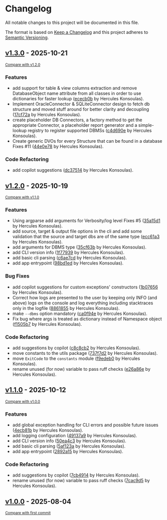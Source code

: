 # Changelog

All notable changes to this project will be documented in this file.

The format is based on [Keep a Changelog](http://keepachangelog.com/en/1.0.0/)
and this project adheres to [Semantic Versioning](http://semver.org/spec/v2.0.0.html).

<!-- insertion marker -->
## [v1.3.0](https://github.com/dyka3773/db-drift/releases/tag/v1.3.0) - 2025-10-21

<small>[Compare with v1.2.0](https://github.com/dyka3773/db-drift/compare/v1.2.0...v1.3.0)</small>

### Features

- add support for table & view columns extraction and remove DatabaseObject name attribute from all classes in order to use dictionaries for faster lookup ([ececb0b](https://github.com/dyka3773/db-drift/commit/ececb0b610cf77207d2666e5a7c4c10df0edd38f) by Hercules Konsoulas).
- Implement OracleConnector & SQLiteConnector design to fetch db structure and moved stuff around for better clarity and decoupling ([17cf72a](https://github.com/dyka3773/db-drift/commit/17cf72a0b3419432153e67e1b1cf45d3926c1262) by Hercules Konsoulas).
- create placeholder DB Connectors, a factory method to get the appropriate Connector, a placeholder report generator and a simple-lookup registry to register supported DBMSs ([c4d690e](https://github.com/dyka3773/db-drift/commit/c4d690e6deea474c59ff81888a60216b6185b077) by Hercules Konsoulas).
- Create generic DVOs for every Structure that can be found in a database Fixes #11 ([44e0e78](https://github.com/dyka3773/db-drift/commit/44e0e7865660420554cf008eee02454d83a07747) by Hercules Konsoulas).

### Code Refactoring

- add copilot suggestions ([dc37514](https://github.com/dyka3773/db-drift/commit/dc37514eb74e42da4777c7239cd41544db4c9ab0) by Hercules Konsoulas).

## [v1.2.0](https://github.com/dyka3773/db-drift/releases/tag/v1.2.0) - 2025-10-19

<small>[Compare with v1.1.0](https://github.com/dyka3773/db-drift/compare/v1.1.0...v1.2.0)</small>

### Features

- Using argparse add arguments for Verbosity/log level Fixes #5 ([35a15d1](https://github.com/dyka3773/db-drift/commit/35a15d1d346fd5a27583e083389d6c8269c0bb7d) by Hercules Konsoulas).
- add source, target & output file options in the cli and add some validation that the  source and target dbs are of the same type ([ecc61a3](https://github.com/dyka3773/db-drift/commit/ecc61a36666d2c42b92e6350a250e26ef209834e) by Hercules Konsoulas).
- add arguments for DBMS type ([35cf63b](https://github.com/dyka3773/db-drift/commit/35cf63b774580155897dc03a94608be8fd16eb50) by Hercules Konsoulas).
- add CLI version info ([1f77939](https://github.com/dyka3773/db-drift/commit/1f77939e7880aeda4c1c6cf41a7e3cb326c09914) by Hercules Konsoulas).
- add basic cli parsing ([c6ae7cd](https://github.com/dyka3773/db-drift/commit/c6ae7cd3f766e500f9ee355985df10e0d38a2be3) by Hercules Konsoulas).
- add app entrypoint ([98bd1ed](https://github.com/dyka3773/db-drift/commit/98bd1ed30193dedb4b574951e4cf0a4bde9e4261) by Hercules Konsoulas).

### Bug Fixes

- add copilot suggestions for custom exceptions' constructors ([1b07656](https://github.com/dyka3773/db-drift/commit/1b0765650de4116c9b385a3d3bc984ac37ea7b2b) by Hercules Konsoulas).
- Correct how logs are presented to the user by keeping only INFO (and above) logs on the console and log everything including stacktraces only in the logfile ([8861855](https://github.com/dyka3773/db-drift/commit/8861855d9d751da82be6a6c6b7285457638e6cf7) by Hercules Konsoulas).
- make `--dbms` option mandatory ([ca0f94e](https://github.com/dyka3773/db-drift/commit/ca0f94ea3b44e2f67eb66189562d331e52ebc34e) by Hercules Konsoulas).
- Fix bug where args is treated as dictionary instead of Namespace object ([f1505b7](https://github.com/dyka3773/db-drift/commit/f1505b7ce83d3fefbef5a46a7f8bd7774744a190) by Hercules Konsoulas).

### Code Refactoring

- add suggestions by copilot ([c8c8cb2](https://github.com/dyka3773/db-drift/commit/c8c8cb2ffc9b9a20ab095dc674bd4e27e9e98297) by Hercules Konsoulas).
- move constants to the utils package ([737f7d2](https://github.com/dyka3773/db-drift/commit/737f7d24cce97f817db0df368b256e4471ec48dd) by Hercules Konsoulas).
- move `ExitCode` to the `constants` module ([f9edeb0](https://github.com/dyka3773/db-drift/commit/f9edeb089b5487b5e64bac4fb8dd4004cd1e88cd) by Hercules Konsoulas).
- rename unused (for now) variable to pass ruff checks ([e26a86e](https://github.com/dyka3773/db-drift/commit/e26a86e62995bec0b040e69662dcb19bfd212e2d) by Hercules Konsoulas).

## [v1.1.0](https://github.com/dyka3773/db-drift/releases/tag/v1.1.0) - 2025-10-12

<small>[Compare with v1.0.0](https://github.com/dyka3773/db-drift/compare/v1.0.0...v1.1.0)</small>

### Features

- add global exception handling for CLI errors and possible future issues ([4ecb81b](https://github.com/dyka3773/db-drift/commit/4ecb81b35aa0efc5eeffa9f5c2a0bc7fd0c752c4) by Hercules Konsoulas).
- add logging configuration ([49137a9](https://github.com/dyka3773/db-drift/commit/49137a99df34b326c52818bc9ab880987bac75fb) by Hercules Konsoulas).
- add CLI version info ([50ea4c3](https://github.com/dyka3773/db-drift/commit/50ea4c39a69c75085dedcc20f8d1a3b6ddb95f2c) by Hercules Konsoulas).
- add basic cli parsing ([5af123a](https://github.com/dyka3773/db-drift/commit/5af123ae7cf1eebe8409473e0294d7c4b28b729f) by Hercules Konsoulas).
- add app entrypoint ([2892a15](https://github.com/dyka3773/db-drift/commit/2892a15b1842cda803370d28841e5fbd9c194a39) by Hercules Konsoulas).

### Code Refactoring

- add suggestions by copilot ([7cb4914](https://github.com/dyka3773/db-drift/commit/7cb49148fd084b617d875e9134dc40f5712659d8) by Hercules Konsoulas).
- rename unused (for now) variable to pass ruff checks ([7cac9d5](https://github.com/dyka3773/db-drift/commit/7cac9d5ffaa634d55cfe470caaf80b06bbc3e11b) by Hercules Konsoulas).

## [v1.0.0](https://github.com/dyka3773/db-drift/releases/tag/v1.0.0) - 2025-08-04

<small>[Compare with first commit](https://github.com/dyka3773/db-drift/compare/4741274c923649ec7b499260bc11141a04b5d000...v1.0.0)</small>


